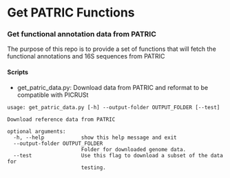 # Get PATRIC Functions
### Get functional annotation data from PATRIC

The purpose of this repo is to provide a set of functions that will
fetch the functional annotations and 16S sequences from PATRIC

#### Scripts

  * get_patric_data.py: Download data from PATRIC and reformat to be compatible with PICRUSt

```
usage: get_patric_data.py [-h] --output-folder OUTPUT_FOLDER [--test]

Download reference data from PATRIC

optional arguments:
  -h, --help            show this help message and exit
  --output-folder OUTPUT_FOLDER
                        Folder for downloaded genome data.
  --test                Use this flag to download a subset of the data for
                        testing.
```